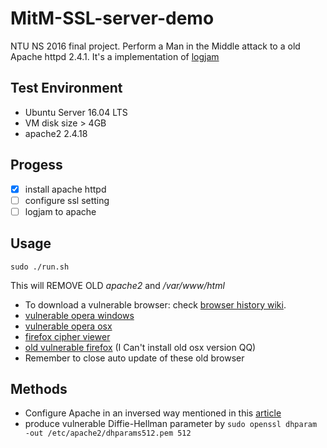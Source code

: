 # MitM-SSL-server-demo
NTU NS 2016 final project. Perform a Man in the Middle attack to a old Apache httpd 2.4.1. It's a implementation of [logjam]

## Test Environment
- Ubuntu Server 16.04 LTS
 - VM disk size > 4GB
- apache2 2.4.18

## Progess

- [X] install apache httpd
- [ ] configure ssl setting
- [ ] logjam to apache

## Usage

    sudo ./run.sh

 This will REMOVE OLD *apache2* and */var/www/html*

 - To download a vulnerable browser: check [browser history wiki]. 
 - [vulnerable opera windows]
 - [vulnerable opera osx]
 - [firefox cipher viewer]
 - [old vulnerable firefox] \(I Can't install old osx version QQ\)
 - Remember to close auto update of these old browser

## Methods

 - Configure Apache in an inversed way mentioned in this [article](http://serverfault.com/questions/693241/how-to-fix-logjam-vulnerability-in-apache-httpd)
 - produce vulnerable Diffie-Hellman parameter by `sudo openssl dhparam -out /etc/apache2/dhparams512.pem 512`


[logjam]: https://weakdh.org/logjam.html "Logjam"
[browser history wiki]: https://en.wikipedia.org/wiki/Template:TLS/SSL_support_history_of_web_browsers "browser history"
[vulnerable opera windows]: http://www.opera.com/download/guide/?os=windows&ver=28.0.1750.40&local=y "Vulnerable Opera for windows"
[vulnerable opera osx]: http://www.opera.com/download/guide/?os=osx&ver=28.0.1750.40&local=y "Vulnerable Opera for osx"
[firefox cipher viewer]: https://addons.mozilla.org/en-US/firefox/addon/cipherfox/ "Firefox cipher detail viewer extension"
[old vulnerable firefox]: https://ftp.mozilla.org/pub/firefox/releases/34.0/ 

